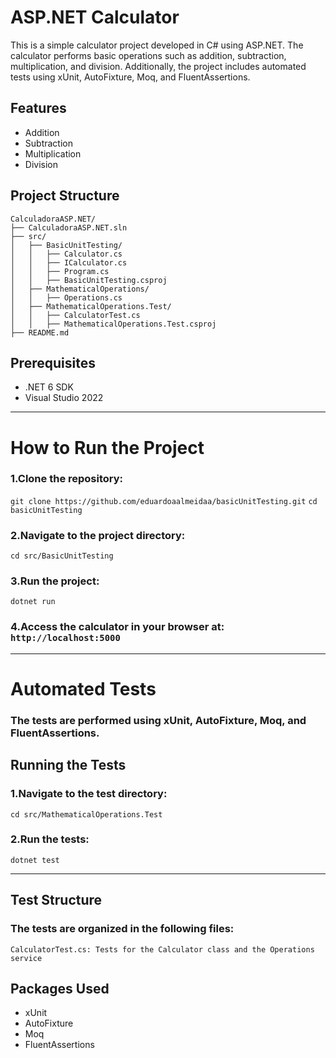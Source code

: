 # ASP.NET Calculator

This is a simple calculator project developed in C# using ASP.NET. The calculator performs basic operations such as addition, subtraction, multiplication, and division. Additionally, the project includes automated tests using xUnit, AutoFixture, Moq, and FluentAssertions.

## Features
- Addition
- Subtraction
- Multiplication
- Division

## Project Structure

```plaintext
CalculadoraASP.NET/
├── CalculadoraASP.NET.sln
├── src/
│   ├── BasicUnitTesting/
│   │   ├── Calculator.cs
│   │   ├── ICalculator.cs
│   │   ├── Program.cs
│   │   ├── BasicUnitTesting.csproj
│   ├── MathematicalOperations/
│   │   ├── Operations.cs
│   ├── MathematicalOperations.Test/
│   │   ├── CalculatorTest.cs
│   │   ├── MathematicalOperations.Test.csproj
├── README.md
```
## Prerequisites
- .NET 6 SDK
- Visual Studio 2022

---

# How to Run the Project
### 1.Clone the repository:
`` git clone https://github.com/eduardoaalmeidaa/basicUnitTesting.git ``
`` cd basicUnitTesting ``
### 2.Navigate to the project directory:
`` cd src/BasicUnitTesting ``
### 3.Run the project:
`` dotnet run ``
### 4.Access the calculator in your browser at: ``http://localhost:5000``

---

# Automated Tests
### The tests are performed using xUnit, AutoFixture, Moq, and FluentAssertions.
## Running the Tests
### 1.Navigate to the test directory:
`` cd src/MathematicalOperations.Test ``
### 2.Run the tests:
`` dotnet test ``

---

## Test Structure
### The tests are organized in the following files:
`` CalculatorTest.cs: Tests for the Calculator class and the Operations service ``

## Packages Used
- xUnit
- AutoFixture
- Moq
- FluentAssertions


